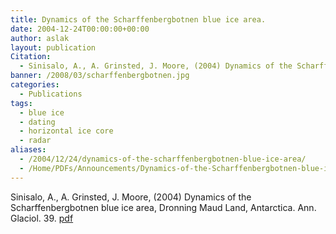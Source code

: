 ```yaml
---
title: Dynamics of the Scharffenbergbotnen blue ice area.
date: 2004-12-24T00:00:00+00:00
author: aslak
layout: publication
Citation:
  - Sinisalo, A., A. Grinsted, J. Moore, (2004) Dynamics of the Scharffenbergbotnen blue ice area, Dronning Maud Land, Antarctica. Ann. Glaciol. 39.
banner: /2008/03/scharffenbergbotnen.jpg
categories:
  - Publications
tags:
  - blue ice
  - dating
  - horizontal ice core
  - radar
aliases:
  - /2004/12/24/dynamics-of-the-scharffenbergbotnen-blue-ice-area/
  - /Home/PDFs/Announcements/Dynamics-of-the-Scharffenbergbotnen-blue-ice-area-
---
```

Sinisalo, A., A. Grinsted, J. Moore, (2004) Dynamics of the Scharffenbergbotnen blue ice area, Dronning Maud Land, Antarctica. Ann. Glaciol. 39. [pdf](/Home/PDFs/Sinisalo04-annals39%2C_sbb_dynamics.pdf?attredirects=0)
